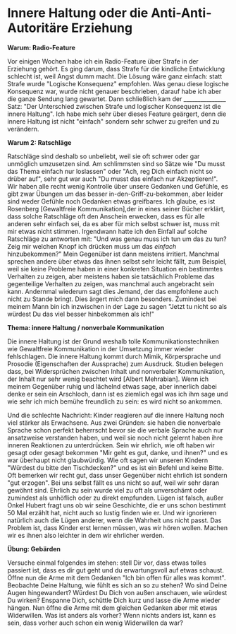 # Innere Haltung oder die Anti-Anti-Autoritäre Erziehung

**Warum: Radio-Feature**

Vor einigen Wochen habe ich ein Radio-Feature über Strafe in der Erziehung gehört. Es ging darum, dass Strafe für die kindliche Entwicklung schlecht ist, weil Angst dumm macht. Die Lösung wäre ganz einfach: statt Strafe wurde "Logische Konsequenz" empfohlen. Was genau diese logische Konsequenz war, wurde nicht genauer beschrieben, darauf habe ich aber die ganze Sendung lang gewartet. Dann schließlich kam der _______________ Satz: "Der Unterschied zwischen Strafe und logischer Konsequenz ist die innere Haltung".
Ich habe mich sehr über dieses Feature geärgert, denn die innere Haltung ist nicht "einfach" sondern sehr schwer zu greifen und zu verändern.

**Warum 2: Ratschläge**

Ratschläge sind deshalb so unbeliebt, weil sie oft schwer oder gar unmöglich umzusetzen sind. Am schlimmsten sind so Sätze wie "Du musst das Thema einfach nur loslassen" oder "Ach, reg Dich einfach nicht so drüber auf", sehr gut war auch "Du musst das einfach nur Akzeptieren!". Wir haben alle recht wenig Kontrolle über unsere Gedanken und Gefühle, es gibt zwar Übungen um das besser in-den-Griff-zu-bekommen, aber leider sind weder Gefühle noch Gedanken etwas greifbares. Ich glaube, es ist Rosenberg [Gewaltfreie Kommunikation],der in eines seiner Bücher erklärt, dass solche Ratschläge oft den Anschein erwecken, dass es für alle anderen sehr einfach sei, da es aber für mich selbst schwer ist, muss mit mir etwas nicht stimmen.
Irgendwann hatte ich den Einfall auf solche Ratschläge zu antworten mit: "Und was genau muss ich tun um das zu tun? Zeig mir welchen Knopf ich drücken muss um das *einfach* hinzubekommen?" Mein Gegenüber ist dann meistens irritiert.
Manchmal sprechen andere über etwas das ihnen selbst sehr leicht fällt, zum Beispiel, weil sie keine Probleme haben in einer konkreten Situation ein bestimmtes Verhalten zu zeigen, aber meistens haben sie tatsächlich Probleme das gegenteilige Verhalten zu zeigen, was manchmal auch angebracht sein kann.
Andernmal wiederum sagt dies Jemand, der das empfohlene auch nicht zu Stande bringt. Dies ärgert mich dann besonders. Zumindest bei meinem Mann bin ich inzwischen in der Lage zu sagen "Jetzt tu nicht so als würdest Du das viel besser hinbekommen als ich!"

**Thema: innere Haltung / nonverbale Kommunikation**

Die innere Haltung ist der Grund weshalb tolle Kommunikationstechniken wie Gewaltfreie Kommunikation in der Umsetzung immer wieder fehlschlagen. Die innere Haltung kommt durch Mimik, Körpersprache und Prosodie (Eigenschaften der Aussprache) zum Ausdruck. Studien belegen dass, bei Widersprüchen zwischen Inhalt und nonverbaler Kommunikation, der Inhalt nur sehr wenig beachtet wird [Albert Mehrabian]. Wenn ich meinem Gegenüber ruhig und lächelnd etwas sage, aber innerlich dabei denke er sein ein Arschloch, dann ist es ziemlich egal was ich ihm sage und wie sehr ich mich bemühe freundlich zu sein: es wird nicht so ankommen.

Und die schlechte Nachricht: Kinder reagieren auf die innere Haltung noch viel stärker als Erwachsene. Aus zwei Gründen: sie haben die nonverbale Sprache schon perfekt beherrscht bevor sie die verbale Sprache auch nur ansatzweise verstanden haben, und weil sie noch nicht gelernt haben ihre inneren Reaktionen zu unterdrücken.
Sein wir ehrlich, wie oft haben wir gesagt oder gesagt bekommen "Mir geht es gut, danke, und ihnen?" und es war überhaupt nicht glaubwürdig. Wie oft sagen wir unseren Kindern "Würdest du bitte den Tischdecken?" und es ist ein Befehl und keine Bitte. Oft bemerken wir recht gut, dass unser Gegenüber nicht ehrlich ist sondern "gut erzogen". Bei uns selbst fällt es uns nicht so auf, weil wir sehr daran gewöhnt sind. Ehrlich zu sein wurde viel zu oft als unverschämt oder zumindest als unhöflich oder zu direkt empfunden. Lügen ist falsch, außer Onkel Hubert fragt uns ob wir seine Geschichte, die er uns schon bestimmt 50 Mal erzählt hat, nicht auch so lustig finden wie er. Und wir ignorieren natürlich auch die Lügen anderer, wenn die Wahrheit uns nicht passt. Das Problem ist, dass Kinder erst lernen müssen, was wir hören wollen. Machen wir es ihnen also leichter in dem wir ehrlicher werden.

**Übung: Gebärden**

Versuche einmal folgendes im stehen: stell Dir vor, dass etwas tolles passiert ist, dass es dir gut geht und du erwartungsvoll auf etwas schaust. Öffne nun die Arme mit dem Gedanken "Ich bin offen für alles was kommt". Beobachte Deine Haltung, wie fühlt es sich an so zu stehen? Wo sind Deine Augen hingewandert? Würdest Du Dich von außen anschauen, wie würdest Du wirken?
Enspanne Dich, schüttle Dich kurz und lasse die Arme wieder hängen. Nun öffne die Arme mit dem gleichen Gedanken aber mit etwas Widerwillen. Was ist anders als vorher? Wenn nichts anders ist, kann es sein, dass vorher auch schon ein wenig Widerwillen da war? 

